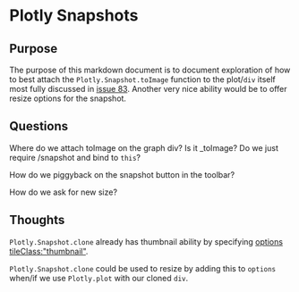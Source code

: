 # Plotly Snapshots

## Purpose
The purpose of this markdown document is to document exploration of how to best attach the `Plotly.Snapshot.toImage` function to the plot/`div` itself most fully discussed in [issue 83](https://github.com/plotly/plotly.js/issues/83).  Another very nice ability would be to offer resize options for the snapshot.



## Questions
Where do we attach toImage on the graph div?
    Is it _toImage?
    Do we just require /snapshot and bind to `this`?

How do we piggyback on the snapshot button in the toolbar?

How do we ask for new size?


## Thoughts
`Plotly.Snapshot.clone` already has thumbnail ability by specifying [options tileClass:"thumbnail"](https://github.com/plotly/plotly.js/blob/master/src/snapshot/cloneplot.js#L76).


`Plotly.Snapshot.clone` could be used to resize by adding this to `options` when/if we use `Plotly.plot` with our cloned `div`.

